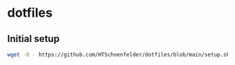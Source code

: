 # dotfiles

## Initial setup

``` sh
wget -O - https://github.com/HTSchoenfelder/dotfiles/blob/main/setup.sh | bash
```
